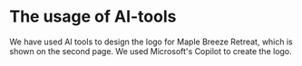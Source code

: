 # The usage of AI-tools
We have used AI tools to design the logo for Maple Breeze Retreat, which is shown on the second page.
We used Microsoft's Copilot to create the logo.